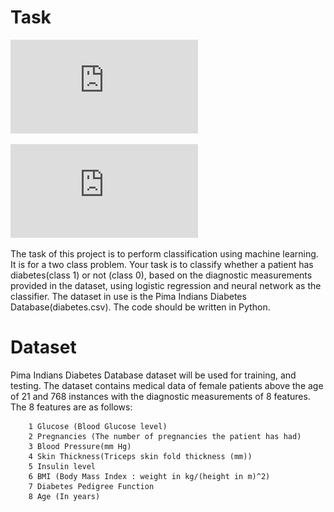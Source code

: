 # Task

![Problem Statement](https://github.com/baasitsharief/CSE_574_Assignment/blob/main/Assignment-1/CSE_574_Assignment_1_fall_2021(1).pdf)

![Report](https://github.com/baasitsharief/CSE_574_Assignment/blob/main/Assignment-1/Report.pdf)

The task of this project is to perform classification using machine learning. It is for a two class problem. Your task is to classify whether a patient has diabetes(class 1) or not (class 0), based on the diagnostic measurements provided in the dataset, using logistic regression and neural network as the classifier. The dataset in use is the Pima Indians Diabetes Database(diabetes.csv). The code should be written in Python.

# Dataset

Pima Indians Diabetes Database dataset will be used for training, and testing. The dataset contains medical data of female patients above the age of 21 and 768 instances with the diagnostic measurements of 8 features. The 8 features are as follows: <br>

        1 Glucose (Blood Glucose level)
        2 Pregnancies (The number of pregnancies the patient has had)
        3 Blood Pressure(mm Hg)
        4 Skin Thickness(Triceps skin fold thickness (mm))
        5 Insulin level
        6 BMI (Body Mass Index : weight in kg/(height in m)^2)
        7 Diabetes Pedigree Function
        8 Age (In years)

